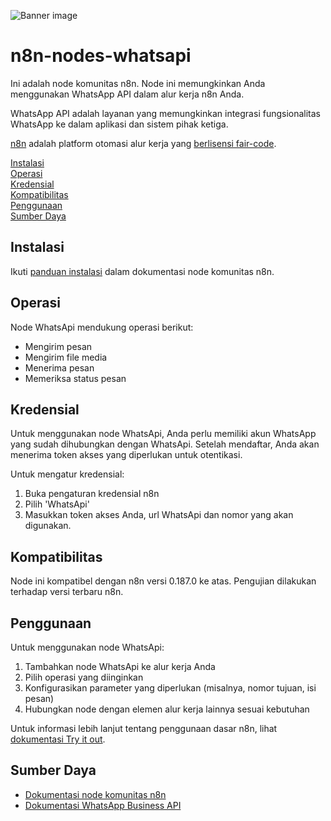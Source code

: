 ![Banner image](https://user-images.githubusercontent.com/10284570/173569848-c624317f-42b1-45a6-ab09-f0ea3c247648.png)

# n8n-nodes-whatsapi

Ini adalah node komunitas n8n. Node ini memungkinkan Anda menggunakan WhatsApp API dalam alur kerja n8n Anda.

WhatsApp API adalah layanan yang memungkinkan integrasi fungsionalitas WhatsApp ke dalam aplikasi dan sistem pihak ketiga.

[n8n](https://n8n.io/) adalah platform otomasi alur kerja yang [berlisensi fair-code](https://docs.n8n.io/reference/license/).

[Instalasi](#instalasi)  
[Operasi](#operasi)  
[Kredensial](#kredensial)  
[Kompatibilitas](#kompatibilitas)  
[Penggunaan](#penggunaan)  
[Sumber Daya](#sumber-daya)  

## Instalasi

Ikuti [panduan instalasi](https://docs.n8n.io/integrations/community-nodes/installation/) dalam dokumentasi node komunitas n8n.

## Operasi

Node WhatsApi mendukung operasi berikut:
- Mengirim pesan
- Mengirim file media
- Menerima pesan
- Memeriksa status pesan

## Kredensial

Untuk menggunakan node WhatsApi, Anda perlu memiliki akun WhatsApp yang sudah dihubungkan dengan WhatsApi. Setelah mendaftar, Anda akan menerima token akses yang diperlukan untuk otentikasi.

Untuk mengatur kredensial:
1. Buka pengaturan kredensial n8n
2. Pilih 'WhatsApi'
3. Masukkan token akses Anda, url WhatsApi dan nomor yang akan digunakan.

## Kompatibilitas

Node ini kompatibel dengan n8n versi 0.187.0 ke atas. Pengujian dilakukan terhadap versi terbaru n8n.

## Penggunaan

Untuk menggunakan node WhatsApi:
1. Tambahkan node WhatsApi ke alur kerja Anda
2. Pilih operasi yang diinginkan
3. Konfigurasikan parameter yang diperlukan (misalnya, nomor tujuan, isi pesan)
4. Hubungkan node dengan elemen alur kerja lainnya sesuai kebutuhan

Untuk informasi lebih lanjut tentang penggunaan dasar n8n, lihat [dokumentasi Try it out](https://docs.n8n.io/try-it-out/).

## Sumber Daya

* [Dokumentasi node komunitas n8n](https://docs.n8n.io/integrations/community-nodes/)
* [Dokumentasi WhatsApp Business API](https://github.com/tanivision/whatsapi)

